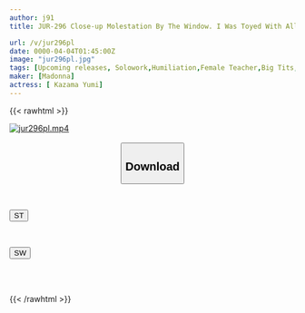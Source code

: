 ```yaml
---
author: j91
title: JUR-296 Close-up Molestation By The Window. I Was Toyed With All Over My Body During My Commute, And I Was Brought To Pleasure. Today, I Am Offering My Body Again. This Video Also Includes A Molestation Angle That Simultaneously Unfolds Multiple Close-ups In Pursuit Of Realism! Yumi Kazama

url: /v/jur296pl
date: 0000-04-04T01:45:00Z
image: "jur296pl.jpg"
tags: [Upcoming releases, Solowork,Humiliation,Female Teacher,Big Tits,Married Woman,Mature Woman	]
maker: [Madonna]
actress: [ Kazama Yumi]
---
```



{{< rawhtml >}}

<div class="video" data-videoid="pending_link.html">
    <a href="javascript:;">
        <img src="/v/jur296pl/jur296pl.jpg" width="WIDTH" height="HEIGHT" alt="jur296pl.mp4" loading="lazy">
    </a>
</div>

<script type="text/javascript" src="https://j91.asia/asset/on-demand-pend.js"></script>

<br>
  <link rel="stylesheet" href="https://j91.asia/asset/bs5.css">
  
  <center>
  <button class="btn btn-primary" type="button" data-bs-toggle="collapse" data-bs-target=".multi-collapse" aria-expanded="false" aria-controls="multiCollapseExample1 multiCollapseExample2"><h2>Download</h2></button></center>
</p>
<div class="row">
  <div class="col">
    <div class="collapse multi-collapse" id="multiCollapseExample1">
      <div class="card card-body">
	      	      <br>
<div class="buttons">  
<p><a href="https://j91.asia/pending_link.html" target="_blank"><button class="btn-hover color-3"><i class="fa fa-download"></i> ST</button></a></p></div>
    </div>
  </div>
</div>
  <div class="col">
    <div class="collapse multi-collapse" id="multiCollapseExample2">
      <div class="card card-body">
	      <br>
<div class="buttons">
<p><a href="https://j91.asia/pending_link.html" target="_blank"><button class="btn-hover color-2"><i class="fa fa-download"></i> SW</button></a></p></div>
<br><br>
      </div>
    </div>
  </div>
</div>

{{< /rawhtml >}}